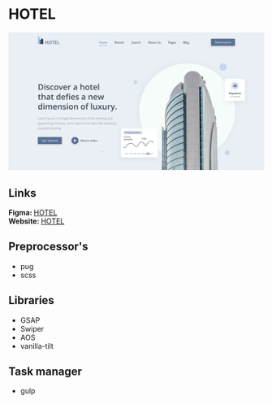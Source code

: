 # HOTEL

<img src="./hotel-img.png">

## Links
<b>Figma: </b><a href="https://www.figma.com/file/Dy99izLt3rWH9tQjWUN8sB/Hotel-Deal?node-id=0%3A1&t=8WKxqyZJmvlDmTrB-1">HOTEL</a>
<br>
<b>Website: </b><a href="https://hotel-lac.vercel.app/">HOTEL</a>

## Preprocessor's
- pug
- scss

## Libraries
- GSAP
- Swiper
- AOS
- vanilla-tilt

## Task manager
- gulp